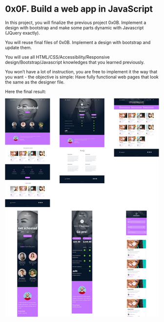 # 0x0F. Build a web app in JavaScript


In this project, you will finalize the previous project 0x0B. Implement a design with bootstrap and make some parts dynamic with Javascript (JQuery exactly).

You will reuse final files of 0x0B. Implement a design with bootstrap and update them.

You will use all HTML/CSS/Accessibility/Responsive design/Bootstrap/Javascript knowledges that you learned previously.

You won’t have a lot of instruction, you are free to implement it the way that you want - the objective is simple: Have fully functional web pages that look the same as the designer file.

Here the final result:

<img src="https://github.com/jesgogu27/holberton-smiling-school-javascript/blob/master/images/3c71cc99d2fc1c12a3d3.jpg" />
